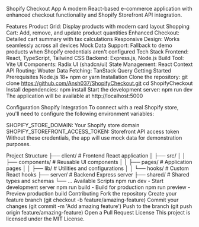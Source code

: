 Shopify Checkout App
A modern React-based e-commerce application with enhanced checkout functionality and Shopify Storefront API integration.

Features
Product Grid: Display products with modern card layout
Shopping Cart: Add, remove, and update product quantities
Enhanced Checkout: Detailed cart summary with tax calculations
Responsive Design: Works seamlessly across all devices
Mock Data Support: Fallback to demo products when Shopify credentials aren't configured
Tech Stack
Frontend: React, TypeScript, Tailwind CSS
Backend: Express.js, Node.js
Build Tool: Vite
UI Components: Radix UI (shadcn/ui)
State Management: React Context API
Routing: Wouter
Data Fetching: TanStack Query
Getting Started
Prerequisites
Node.js 18+
npm or yarn
Installation
Clone the repository:
git clone https://github.com/Ansh037/ShopifyCheckout.git
cd ShopifyCheckout
Install dependencies:
npm install
Start the development server:
npm run dev
The application will be available at http://localhost:5000

Configuration
Shopify Integration
To connect with a real Shopify store, you'll need to configure the following environment variables:

SHOPIFY_STORE_DOMAIN: Your Shopify store domain
SHOPIFY_STOREFRONT_ACCESS_TOKEN: Storefront API access token
Without these credentials, the app will use mock data for demonstration purposes.

Project Structure
├── client/                 # Frontend React application
│   ├── src/
│   │   ├── components/     # Reusable UI components
│   │   ├── pages/          # Application pages
│   │   ├── lib/            # Utilities and configurations
│   │   └── hooks/          # Custom React hooks
├── server/                 # Backend Express server
├── shared/                 # Shared types and schemas
└── ...
Available Scripts
npm run dev - Start development server
npm run build - Build for production
npm run preview - Preview production build
Contributing
Fork the repository
Create your feature branch (git checkout -b feature/amazing-feature)
Commit your changes (git commit -m 'Add amazing feature')
Push to the branch (git push origin feature/amazing-feature)
Open a Pull Request
License
This project is licensed under the MIT License.
